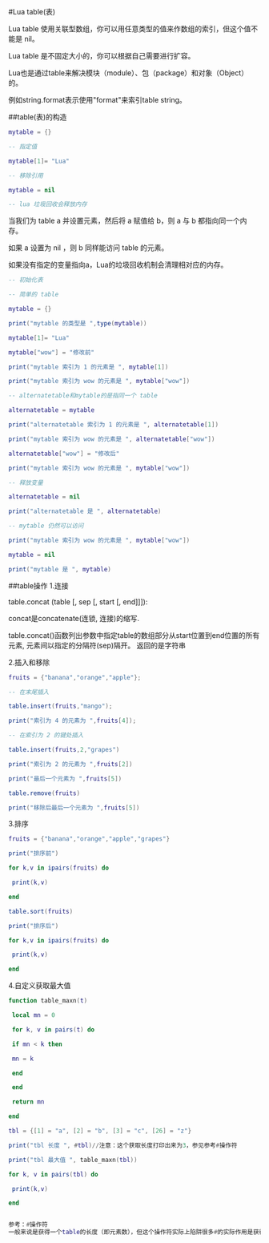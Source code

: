 #Lua table(表)

Lua table 使用关联型数组，你可以用任意类型的值来作数组的索引，但这个值不能是 nil。

Lua table 是不固定大小的，你可以根据自己需要进行扩容。

Lua也是通过table来解决模块（module）、包（package）和对象（Object）的。 

例如string.format表示使用"format"来索引table string。

##table(表)的构造
```lua
mytable = {}

-- 指定值

mytable[1]= "Lua"

-- 移除引用

mytable = nil

-- lua 垃圾回收会释放内存

```

当我们为 table a 并设置元素，然后将 a 赋值给 b，则 a 与 b 都指向同一个内存。  

如果 a 设置为 nil ，则 b 同样能访问 table 的元素。  

如果没有指定的变量指向a，Lua的垃圾回收机制会清理相对应的内存。 

```lua
-- 初始化表

-- 简单的 table

mytable = {}

print("mytable 的类型是 ",type(mytable))

mytable[1]= "Lua"

mytable["wow"] = "修改前"

print("mytable 索引为 1 的元素是 ", mytable[1])

print("mytable 索引为 wow 的元素是 ", mytable["wow"])

-- alternatetable和mytable的是指同一个 table

alternatetable = mytable

print("alternatetable 索引为 1 的元素是 ", alternatetable[1])

print("mytable 索引为 wow 的元素是 ", alternatetable["wow"])

alternatetable["wow"] = "修改后"

print("mytable 索引为 wow 的元素是 ", mytable["wow"])

-- 释放变量

alternatetable = nil

print("alternatetable 是 ", alternatetable)

-- mytable 仍然可以访问

print("mytable 索引为 wow 的元素是 ", mytable["wow"])

mytable = nil

print("mytable 是 ", mytable)

```

##table操作
1.连接

table.concat (table [, sep [, start [, end]]]):  

concat是concatenate(连锁, 连接)的缩写.  

 table.concat()函数列出参数中指定table的数组部分从start位置到end位置的所有元素, 元素间以指定的分隔符(sep)隔开。
返回的是字符串

2.插入和移除

```lua
fruits = {"banana","orange","apple"};

-- 在末尾插入

table.insert(fruits,"mango");

print("索引为 4 的元素为 ",fruits[4]);

-- 在索引为 2 的键处插入

table.insert(fruits,2,"grapes")

print("索引为 2 的元素为 ",fruits[2])

print("最后一个元素为 ",fruits[5])

table.remove(fruits)

print("移除后最后一个元素为 ",fruits[5])

```
3.排序  
```lua
fruits = {"banana","orange","apple","grapes"}

print("排序前")

for k,v in ipairs(fruits) do

 print(k,v)

end

table.sort(fruits)

print("排序后")

for k,v in ipairs(fruits) do

 print(k,v)

end


```
4.自定义获取最大值
```lua
function table_maxn(t)

 local mn = 0

 for k, v in pairs(t) do

 if mn < k then

 mn = k

 end

 end

 return mn

end

tbl = {[1] = "a", [2] = "b", [3] = "c", [26] = "z"}

print("tbl 长度 ", #tbl)//注意：这个获取长度打印出来为3，参见参考#操作符

print("tbl 最大值 ", table_maxn(tbl))

for k, v in pairs(tbl) do

 print(k,v)

end


参考：#操作符
一般来说是获得一个table的长度（即元素数），但这个操作符实际上陷阱很多#的实际作用是获得一个table中最大的数字键值，比如：t = {"a", "b", "c", "d"}#t --输出是4而tags[#tags+1]=tag就是一个常见的用法，在tags这个table的末端插入一个新元素tag但由于上面说的，#仅对键值连续的数值键值有效，因此1、当键值为字符串等其他类型时，该操作符返回的值无法确认，比如t = { x = "a", y = "b", z = "c"}#t --输出是02、当键值为数值但不连续时，比如：t = {"a", "b", "c"}#t -- 同第一个范例，此时正常为3t[5] = "e"#t --此时输出依然为3，因为t[4]为nil，计数到3处停止综上，如果你的table是纯粹当一个连续的数组在用，那么#t是很方便的获得table长度的方法；但如果你的table中key的数值不连续，或者有其他类型的key那么还是不要指望#能给出多有意义的结果来……

```


